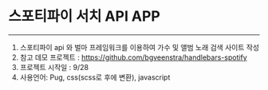 # 스포티파이 서치 API APP
---
1. 스포티파이 api 와 벌마 프레임워크를 이용하여  가수 및 앨범 노래 검색 사이트 작성 
2. 참고 데모 프로젝트 : https://github.com/bgveenstra/handlebars-spotify
3. 프로젝트 시작일 : 9/28
4. 사용언어: Pug, css(scss로 후에 변환), javascript 
